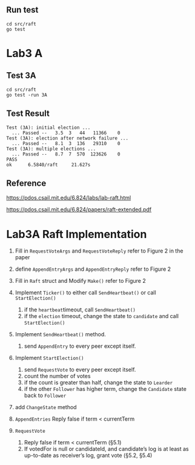 
## Run test
```
cd src/raft
go test
```

# Lab3 A
## Test 3A
```
cd src/raft
go test -run 3A
```

## Test Result
```
Test (3A): initial election ...
  ... Passed --   3.5  3   44   11366    0
Test (3A): election after network failure ...
  ... Passed --   8.1  3  136   29310    0
Test (3A): multiple elections ...
  ... Passed --   8.7  7  570  123626    0
PASS
ok      6.5840/raft     21.627s
```
## Reference
https://pdos.csail.mit.edu/6.824/labs/lab-raft.html

https://pdos.csail.mit.edu/6.824/papers/raft-extended.pdf



# Lab3A Raft Implementation
1. Fill in `RequestVoteArgs` and `RequestVoteReply` refer to Figure 2 in the paper
2. define `AppendEntryArgs` and `AppendEntryReply` refer to Figure 2
3. Fill in `Raft` struct and Modify `Make()` refer to Figure 2
4. Implement `Ticker()` to either call `SendHeartbeat()` or call `StartElection()`
    1. if the `heartbeat`timeout, call `SendHeartbeat()`
    2. if the `election` timeout, change the state to `candidate` and call `StartElection()`

5. Implement `SendHeartbeat()` method.
    1.  send `AppendEntry` to every peer except itself.

6. Implement `StartElection()`
    1. send `RequestVote` to every peer except itself.
    2. count the number of votes
    3. if the count is greater than half, change the state to `Learder`
    4. if the other `Follower` has higher term, change the `Candidate` state back to `Follower`

7. add `ChangeState` method
8. `AppendEntries`  Reply false if term < currentTerm 
9. `RequestVote` 
    1. Reply false if term < currentTerm (§5.1)
    2. If votedFor is null or candidateId, and  candidate’s log is at least as up-to-date as receiver’s log, grant vote (§5.2, §5.4)



